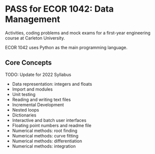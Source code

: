 # PASS for ECOR 1042: Data Management

Activities, coding problems and mock exams for a first-year engineering course at Carleton University.

ECOR 1042 uses Python as the main programming language.

## Core Concepts
TODO: Update for 2022 Syllabus
* Data representation: integers and floats
* Import and modules
* Unit testing
* Reading and writing text files
* Incremental Development
* Nested loops
* Dictionaries
* Interactive and batch user interfaces
* Floating point numbers and readme file
* Numerical methods: root finding
* Numerical methods: curve fitting
* Numerical methods: differentiation
* Numerical methods: integration
